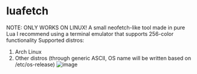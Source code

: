 # luafetch
 NOTE: ONLY WORKS ON LINUX!
 A small neofetch-like tool made in pure Lua
 I recommend using a terminal emulator that supports 256-color functionality
 Supported distros:
 1. Arch Linux
 1. Other distros (through generic ASCII, OS name will be written based on /etc/os-release)
 ![image](https://github.com/emir4169/luafetch/assets/89991965/a0d56200-e34e-404e-8fc2-645d7857290a)
